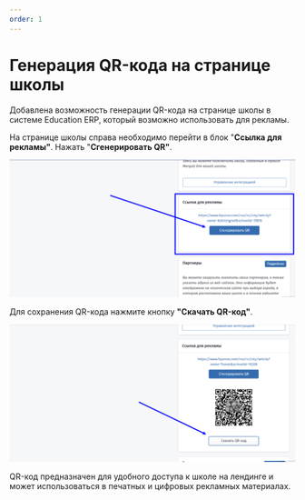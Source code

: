 ```yaml
---
order: 1
---
```


# Генерация QR-кода на странице школы

Добавлена возможность генерации QR-кода на странице школы в системе Education ERP, который возможно использовать для рекламы.

На странице школы справа необходимо перейти в блок "**Ссылка для рекламы"**. Нажать "**Сгенерировать QR"**.

![](<../.gitbook/assets/image (2) (1) (1) (1).png>)

Для сохранения QR-кода нажмите кнопку **"Скачать QR-код"**.

![](<../.gitbook/assets/image (1) (1) (1) (1) (1) (1).png>)

QR-код предназначен для удобного доступа к школе на лендинге и может использоваться в печатных и цифровых рекламных материалах.